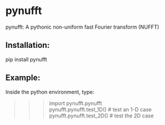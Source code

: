 # pynufft
pynufft: A pythonic non-uniform fast Fourier transform (NUFFT)


## Installation:
pip install pynufft


## Example:

Inside the python environment, type:

>>> import pynufft.pynufft                                    
>>> pynufft.pynufft.test_1D() # test an 1-D case                         
>>> pynufft.pynufft.test_2D() # test the 2D case  
